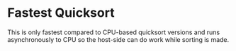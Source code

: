 # Fastest Quicksort

This is only fastest compared to CPU-based quicksort versions and runs asynchronously to CPU so the host-side can do work while sorting is made.